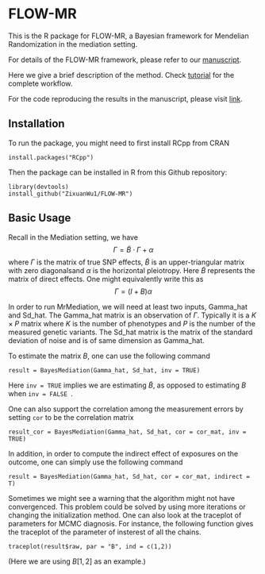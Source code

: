 # FLOW-MR

This is the R package for FLOW-MR, a Bayesian framework for Mendelian Randomization in the mediation setting.

For details of the FLOW-MR framework, please refer to our [manuscript](https://www.biorxiv.org/content/biorxiv/early/2024/02/12/2024.02.10.579129.full.pdf).

Here we give a brief description of the method. Check [tutorial](https://ZixuanWu1.github.io/FLOW-MR/articles/FLOW-MR-tutorial.html) for the complete workflow.

For the code reproducing the results in the manuscript, please visit [link](https://github.com/ZixuanWu1/FLOW-MR-PAPER).

## Installation

To run the package, you might need to first install RCpp from CRAN

```
install.packages("RCpp")
```

Then the package can be installed in R from this Github repository:

```
library(devtools)
install_github("ZixuanWu1/FLOW-MR")
```

## Basic Usage

Recall in the Mediation setting, we have $$\Gamma = \tilde{B} \cdot \Gamma + \alpha $$
where $\Gamma$ is the matrix of true SNP effects, $\tilde{B}$ is an upper-triangular matrix with zero diagonalsand $\alpha$ is the horizontal pleiotropy. Here $\tilde{B}$ represents the matrix of direct effects. One might equivalently write this as $$\Gamma = (I + {B}) \alpha$$

In order to run MrMediation, we will need at least two inputs, Gamma_hat and Sd_hat. The Gamma_hat matrix is an observation of $\Gamma$. Typically it is  a $K \times P$ matrix where $K$ is the number of phenotypes and $P$ is the number of the measured genetic variants. The Sd_hat matrix is the matrix of the standard deviation of noise and is of same dimension as Gamma_hat. 

To estimate the matrix $B$, one can use the following command

```
result = BayesMediation(Gamma_hat, Sd_hat, inv = TRUE)
```

Here ```inv = TRUE``` implies we are estimating $\tilde{B}$, as opposed to estimating ${B}$ when ```inv = FALSE ```.

One can also support the correlation among the measurement errors by setting ```cor``` to be the correlation matrix

```
result_cor = BayesMediation(Gamma_hat, Sd_hat, cor = cor_mat, inv = TRUE)
```

In addition, in order to compute the indirect effect of exposures on the outcome, one can simply use the following command

```
result = BayesMediation(Gamma_hat, Sd_hat, cor = cor_mat, indirect = T)
```

Sometimes we might see a warning that the algorithm might not have convergenced. This problem could be solved by using more iterations or changing the initialization method. One can also look at the traceplot of parameters for MCMC diagnosis. For instance, the following function gives the traceplot of the parameter of insterest of all the chains.

```
traceplot(result$raw, par = "B", ind = c(1,2))
```

(Here we are using $B[1,2]$ as an example.)
